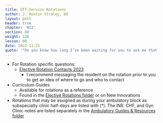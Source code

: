 ```yaml
---
title: Off-Service Rotations
author: J. Austin Straley, DO
layout: post
header: true
chapter: '012'
section: 00
weight: 120
lesson: 00
date: 2022-11-21
quote: '“Do you know how long I’ve been waiting for you to ask me that?”'
---
```


- For Rotation specific questions:
	- [Elective Rotation Contacts 2023][1]
		- I recommend messaging the resident on the rotation prior to you to get an idea of where to go and who to contact
- Curriculum Guides
	- Available for rotations as a reference
	- Found in the [Elective Rotations folder][2] or on New Innovations 
- Rotations that may be assigned as during your ambulatory block as subspecialty clinic half-days are listed with (*). The INR. CHF, and Gyn Clinic notes are listed separately in the [Ambulatory Guides & Resources folder][3]

[1]: https://camcorg.sharepoint.com/:x:/r/sites/DPT_IAM_Internal_Medicine_Program_26296-Residents/Shared%20Documents/Residents/Elective%20Rotations/Elective%20Rotation%20Contacts%202022.xls?d=w6c9400520d494c408b880345b049f24d&csf=1&web=1&e=leoOfZ 
[2]: https://camcorg.sharepoint.com/:f:/r/sites/DPT_IAM_Internal_Medicine_Program_26296-Residents/Shared%20Documents/Residents/Elective%20Rotations?csf=1&web=1&e=cnnc4s
[3]: https://camcorg.sharepoint.com/:f:/r/sites/DPT_IAM_Internal_Medicine_Program_26296-Residents/Shared%20Documents/Residents/Ambulatory%20Guides%20%26%20Resources?csf=1&web=1&e=xtW79S